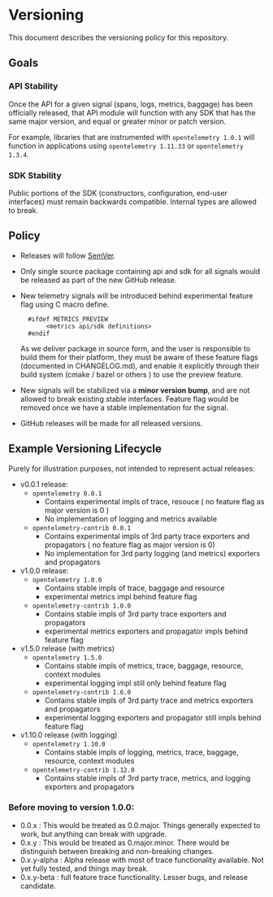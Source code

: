 # Versioning

This document describes the versioning policy for this repository.

## Goals

### API Stability

Once the API for a given signal (spans, logs, metrics, baggage) has been officially released, that API module will function with any SDK that has the same major version, and equal or greater minor or patch version.

For example, libraries that are instrumented with `opentelemetry 1.0.1` will
function in applications using `opentelemetry 1.11.33` or `opentelemetry
1.3.4`.

### SDK Stability

Public portions of the SDK (constructors, configuration, end-user interfaces)
must remain backwards compatible. Internal types are allowed to break.

## Policy

* Releases will follow [SemVer](https://semver.org/).
* Only single source package containing api and sdk for all signals would be released as part of the new GitHub release.
* New telemetry signals will be introduced behind experimental feature flag using C macro define.
  ```
    #ifdef METRICS_PREVIEW
         <metrics api/sdk definitions>
    #endif
  ```

  As we deliver package in source form, and the user is responsible to build them for their platform, they must be
  aware of these feature flags (documented in CHANGELOG.md), and enable it explicitly through their build system (cmake
  / bazel or others ) to use the preview feature.

* New signals will be stabilized via a **minor version bump**, and are not allowed to break existing stable interfaces.
Feature flag would be removed once we have a stable implementation for the signal.

* GitHub releases will be made for all released versions.

## Example Versioning Lifecycle

Purely for illustration purposes, not intended to represent actual releases:

- v0.0.1 release:
   - `opentelemetry 0.0.1`
     - Contains experimental impls of trace, resouce ( no feature flag as major version is 0 )
     - No implementation of logging and metrics available
   - `opentelemetry-contrib 0.0.1`
     - Contains experimental impls of 3rd party trace exporters and propagators ( no feature flag as major version is 0)
     - No implementation for 3rd party logging (and metrics) exporters and propagators
- v1.0.0 release:
   - `opentelemetry 1.0.0`
     - Contains stable impls of trace, baggage and  resource
     - experimental metrics impl behind feature flag
   - `opentelemetry-contrib 1.0.0`
     - Contains stable impls of 3rd party trace exporters and propagators
     - experimental metrics exporters and propagator impls behind feature flag
- v1.5.0 release (with metrics)
   - `opentelemetry 1.5.0`
     - Contains stable impls of metrics, trace, baggage, resource, context modules
     - experimental logging impl still only behind feature flag
   - `opentelemetry-contrib 1.6.0`
     - Contains stable impls of 3rd party trace and metrics exporters and propagators
     - experimental logging exporters and propagator still impls behind feature flag
- v1.10.0 release (with logging)
   - `opentelemetry 1.10.0`
     - Contains stable impls of logging, metrics, trace, baggage, resource, context modules
   - `opentelemetry-contrib 1.12.0`
     - Contains stable impls of 3rd party trace, metrics, and logging exporters and propagators

### Before moving to version 1.0.0:

- 0.0.x : This would be treated as 0.0.major. Things generally expected to work, but anything can break with upgrade.
- 0.x.y : This would be treated as 0.major.minor. There would be distinguish between breaking and non-breaking changes.
- 0.x.y-alpha : Alpha release with most of trace functionality available. Not yet fully tested, and things may break.
- 0.x.y-beta  : full feature trace functionality. Lesser bugs, and release candidate.
